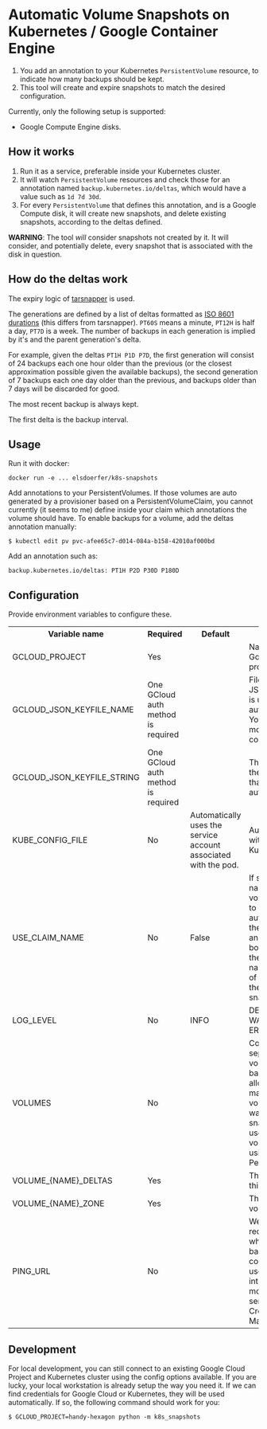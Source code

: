 Automatic Volume Snapshots on Kubernetes / Google Container Engine
==================================================================

1. You add an annotation to your Kubernetes `PersistentVolume` resource,
   to indicate how many backups should be kept.
2. This tool will create and expire snapshots to match the desired
   configuration.

Currently, only the following setup is supported:

- Google Compute Engine disks.


How it works
------------

1. Run it as a service, preferable inside your Kubernetes cluster.
2. It will watch `PersistentVolume` resources and check those for an
   annotation named `backup.kubernetes.io/deltas`, which would have
   a value such as `1d 7d 30d`.
3. For every `PersistentVolume` that defines this annotation, and is
   a Google Compute disk, it will create new snapshots, and delete
   existing snapshots, according to the deltas defined.

  **WARNING**: The tool *will* consider snapshots not created by it.
  It will consider, and potentially delete, every snapshot that is
  associated with the disk in question.


How do the deltas work
----------------------

The expiry logic of [tarsnapper](https://github.com/miracle2k/tarsnapper)
is used.

The generations are defined by a list of deltas formatted as [ISO 8601
durations](https://en.wikipedia.org/wiki/ISO_8601#Durations) (this differs from
tarsnapper). ``PT60S`` means a minute, ``PT12H`` is half a day, ``PT7D`` is a
week. The number of backups in each generation is implied by it's and the parent
generation's delta.

For example, given the deltas ``PT1H P1D P7D``, the first generation will
consist of 24 backups each one hour older than the previous
(or the closest approximation possible given the available backups),
the second generation of 7 backups each one day older than the previous,
and backups older than 7 days will be discarded for good.

The most recent backup is always kept.

The first delta is the backup interval.


Usage
-----

Run it with docker:

    docker run -e ... elsdoerfer/k8s-snapshots


Add annotations to your PersistentVolumes. If those volumes are auto
generated by a provisioner based on a PersistentVolumeClaim, you cannot
currently (it seems to me) define inside your claim which annotations
the volume should have. To enable backups for a volume, add the
deltas annotation manually:

    $ kubectl edit pv pvc-afee65c7-d014-084a-b158-42010af000bd

Add an annotation such as:

    backup.kubernetes.io/deltas: PT1H P2D P30D P180D


Configuration
-------------

Provide environment variables to configure these.

<table>
  <tr>
    <th>Variable name</th>
    <th>Required</th>
    <th>Default</th>
    <th>Description</th>
  </tr>
  <tr>
    <td>GCLOUD_PROJECT</td>
    <td>Yes</td>
    <td></td>
    <td>Name of the Google Cloud project</td>
  </tr>
  <tr>
    <td>GCLOUD_JSON_KEYFILE_NAME</td>
    <td>One GCloud auth method is required</td>
    <td></td>
    <td>
      Filename to the JSON keyfile that is used to authenticate. You'll want
      to mount it into the container.
    </td>
  </tr>
  <tr>
    <td>GCLOUD_JSON_KEYFILE_STRING</td>
    <td>One GCloud auth method is required</td>
    <td></td>
    <td>
      The contents of the JSON keyfile that is used to authenticate.
    </td>
  </tr>
  <tr>
    <td>KUBE_CONFIG_FILE</td>
    <td>No</td>
    <td>Automatically uses the service account associated with the pod.</td>
    <td>
      Authentification with the Kubernetes API.
    </td>
  </tr>
  <tr>
    <td>USE_CLAIM_NAME</td>
    <td>No</td>
    <td>False</td>
    <td>If set, and the name of the volume is known to be autogenerated
        by the provisioner, and the volume is bound to a claim,
        then use the namespace/name of the claim as the name for the
        snapshots.
    </td>
  </tr>
  <tr>
    <td>LOG_LEVEL</td>
    <td>No</td>
    <td>INFO</td>
    <td>DEBUG, INFO, WARNING, ERROR</td>
  </tr>
  <tr>
    <td>VOLUMES</td>
    <td>No</td>
    <td></td>
    <td>
      Comma-separated list of volumes to backup. This allows you to
      manually specify volumes you want to create snapshots for; useful
      for volumes you are using without a PersistentVolume.
    </td>
  </tr>
  <tr>
    <td>VOLUME_{NAME}_DELTAS</td>
    <td>Yes</td>
    <td></td>
    <td>
      The deltas for this volume.
    </td>
  </tr>
  <tr>
    <td>VOLUME_{NAME}_ZONE</td>
    <td>Yes</td>
    <td></td>
    <td>
      The zone for this volume.
    </td>
  </tr>
  <tr>
    <td>PING_URL</td>
    <td>No</td>
    <td></td>
    <td>
      We'll send a GET request to this url whenever a backup completes.
      This is useful for integrating with monitoring services like
      Cronitor or Dead Man's Snitch.
    </td>
  </tr>
</table>


Development
-----------

For local development, you can still connect to an existing Google
Cloud Project and Kubernetes cluster using the config options
available. If you are lucky, your local workstation is already setup
the way you need it. If we can find credentials for Google Cloud
or Kubernetes, they will be used automatically. If so, the following
command should work for you:

    $ GCLOUD_PROJECT=handy-hexagon python -m k8s_snapshots
